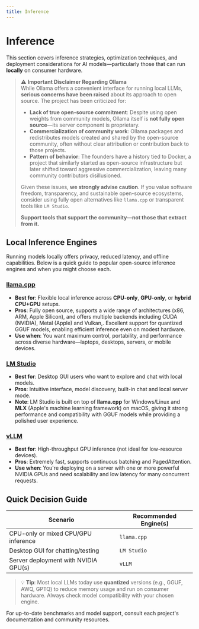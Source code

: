 ```yaml
---
title: Inference
---
```


# Inference

This section covers inference strategies, optimization techniques, and deployment considerations for AI models—particularly those that can run **locally** on consumer hardware.

> ⚠️ **Important Disclaimer Regarding Ollama**  
> While Ollama offers a convenient interface for running local LLMs, **serious concerns have been raised** about its approach to open source. The project has been criticized for:
> 
> - **Lack of true open-source commitment**: Despite using open weights from community models, Ollama itself is **not fully open source**—its server component is proprietary.
> - **Commercialization of community work**: Ollama packages and redistributes models created and shared by the open-source community, often without clear attribution or contribution back to those projects.
> - **Pattern of behavior**: The founders have a history tied to Docker, a project that similarly started as open-source infrastructure but later shifted toward aggressive commercialization, leaving many community contributors disillusioned.
> 
> Given these issues, **we strongly advise caution**. If you value software freedom, transparency, and sustainable open-source ecosystems, consider using fully open alternatives like `llama.cpp` or transparent tools like `LM Studio`.  
> 
> **Support tools that support the community—not those that extract from it.**

## Local Inference Engines

Running models locally offers privacy, reduced latency, and offline capabilities. Below is a quick guide to popular open-source inference engines and when you might choose each.

### [llama.cpp](https://github.com/ggerganov/llama.cpp)
- **Best for**: Flexible local inference across **CPU-only**, **GPU-only**, or **hybrid CPU+GPU** setups.
- **Pros**: Fully open source, supports a wide range of architectures (x86, ARM, Apple Silicon), and offers multiple backends including CUDA (NVIDIA), Metal (Apple) and Vulkan,. Excellent support for quantized GGUF models, enabling efficient inference even on modest hardware.
- **Use when**: You want maximum control, portability, and performance across diverse hardware—laptops, desktops, servers, or mobile devices.

### [LM Studio](https://lmstudio.ai/)
- **Best for**: Desktop GUI users who want to explore and chat with local models.
- **Pros**: Intuitive interface, model discovery, built-in chat and local server mode.
- **Note**: LM Studio is built on top of **llama.cpp** for Windows/Linux and **MLX** (Apple's machine learning framework) on macOS, giving it strong performance and compatibility with GGUF models while providing a polished user experience.

### [vLLM](https://vllm.readthedocs.io/)
- **Best for**: High-throughput GPU inference (not ideal for low-resource devices).
- **Pros**: Extremely fast, supports continuous batching and PagedAttention.
- **Use when**: You're deploying on a server with one or more powerful NVIDIA GPUs and need scalability and low latency for many concurrent requests.

## Quick Decision Guide

| Scenario                              | Recommended Engine(s)        |
|--------------------------------------|------------------------------|
| CPU-only or mixed CPU/GPU inference  | `llama.cpp`                  |
| Desktop GUI for chatting/testing     | `LM Studio`                  |
| Server deployment with NVIDIA GPU(s) | `vLLM`                       |

> 💡 **Tip**: Most local LLMs today use **quantized** versions (e.g., GGUF, AWQ, GPTQ) to reduce memory usage and run on consumer hardware. Always check model compatibility with your chosen engine.

For up-to-date benchmarks and model support, consult each project's documentation and community resources.